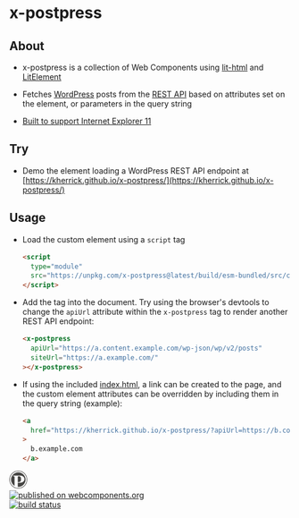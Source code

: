 x-postpress
======

## About

  * x-postpress is a collection of Web Components using [lit-html](https://lit-html.polymer-project.org/) and [LitElement](https://lit-element.polymer-project.org/)

  * Fetches [WordPress](https://wordpress.org/) posts from the [REST API](https://developer.wordpress.org/rest-api/) based on attributes set on the element, or parameters in the query string

  * [Built to support Internet Explorer 11](https://github.com/kherrick/x-postpress/tree/master/build/es5-bundled)

## Try

  * Demo the element loading a WordPress REST API endpoint at [https://kherrick.github.io/x-postpress/](https://kherrick.github.io/x-postpress/)

## Usage

* Load the custom element using a `script` tag
  ```html
  <script
    type="module"
    src="https://unpkg.com/x-postpress@latest/build/esm-bundled/src/components/x-postpress.js">
  </script>
  ```

* Add the tag into the document. Try using the browser's devtools to change the `apiUrl` attribute within the `x-postpress` tag to render another REST API endpoint:
  ```html
  <x-postpress
    apiUrl="https://a.content.example.com/wp-json/wp/v2/posts"
    siteUrl="https://a.example.com/"
  ></x-postpress>
  ```
* If using the included [index.html](index.html), a link can be created to the page, and the custom element attributes can be overridden by including them in the query string (example):
  ```html
  <a
    href="https://kherrick.github.io/x-postpress/?apiUrl=https://b.content.example.com/wp-json/wp/v2/posts&siteUrl=https://b.example.com"
  >
    b.example.com
  </a>
  ```

<div>
  <a href="https://github.com/kherrick/x-postpress">
    <img alt="postpress logo" src="images/manifest/icon-48x48.png" width="32px" />
  </a>
</div>

<div>
  <a href="https://www.webcomponents.org/element/x-postpress">
    <img alt="published on webcomponents.org" src="https://img.shields.io/badge/webcomponents.org-published-blue.png" />
  </a>
</div>

<div>
  <a href="https://travis-ci.org/kherrick/x-postpress/">
    <img alt="build status" src="https://api.travis-ci.org/kherrick/x-postpress.png?branch=master" />
  </a>
</div>
